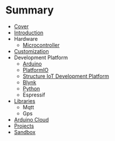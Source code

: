 # Summary

* [Cover](README.md)
* [Introduction](documentation/Introduction.md)
* Hardware
   * [Microcontroller](documentation/Microcontroller.md)
* [Customization](documentation/Customization.md)
* Development Platform
   * [Arduino](documentation/Arduino.md)
   * [PlatformIO](documentation/PlatformIo.md)
   * [Structure IoT Development Platform](StructureIoTDevelopmentPlatform.md)
   * [Blynk](documentation/Blynk.md)
   * [Python](documentation/Python.md)
   * Espressif
* [Libraries](Libraries.md)
   * Mqtt
   * Gps
* [Arduino Cloud](documentation/ArduinoCloud.md)
* [Projects](documentation/Projects.md)
* [Sandbox](documentation/Sandbox.md)

